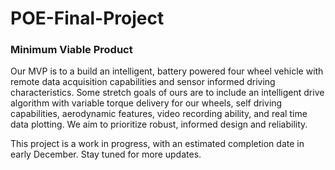 # POE-Final-Project

### Minimum Viable Product
Our MVP is to a build an intelligent, battery powered four wheel vehicle with remote data acquisition capabilities and sensor informed driving characteristics. Some stretch goals of ours are to include an intelligent drive algorithm with variable torque delivery for our wheels, self driving capabilities, aerodynamic features, video recording ability, and real time data plotting. We aim to prioritize robust, informed design and reliability. 

This project is a work in progress, with an estimated completion date in early December. Stay tuned for more updates.

